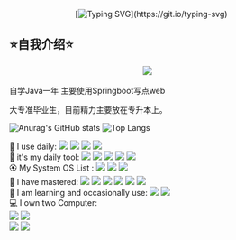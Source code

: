 <div align="center">
  
  <!-- dynamic typing effect 动态打字效果 -->
  [![Typing SVG](https://readme-typing-svg.demolab.com?font=Gabarito&size=25&duration=4000&pause=1000&color=152571&vCenter=true&repeat=false&width=235&separator=%3C&lines=print(%22Hello+World%22);%3Creturn+%22ChenY_X0%22;)](https://git.io/typing-svg)

  

</div>

## ⭐自我介绍⭐

<!-- profile logo 个人资料徽标 -->
  <div align="center">
    <a href="https://steamcommunity.com/id/Huvz/"><img src="https://img.shields.io/badge/Steam-Huvz-000000?style=for-the-badge&logo=steam&logoColor=white" /></a>&emsp;
  </div>



自学Java一年 主要使用Springboot写点web

大专准毕业生，目前精力主要放在专升本上。


![Anurag's GitHub stats](https://github-readme-stats.vercel.app/api?username=huvz04&show_icons=true&theme=radical)
![Top Langs](https://github-readme-stats.vercel.app/api/top-langs/?username=huvz04&layout=compact&theme=radical)
<div>
  🚀 I use daily:
  <img src="https://img.shields.io/badge/Spring-6DB33F?style=for-the-badge&logo=spring&logoColor=white"/>
  <img src="https://img.shields.io/badge/MySQL-005C84?style=for-the-badge&logo=mysql&logoColor=white"/>
  <img src="https://img.shields.io/badge/redis-%23DD0031.svg?&style=for-the-badge&logo=redis&logoColor=white"/> 
  <img src="https://img.shields.io/badge/GIT-E44C30?style=for-the-badge&logo=git&logoColor=white"/> 
<br>
🧰  it's my daily tool: 
  <img src="https://img.shields.io/badge/IntelliJ_IDEA-000000.svg?style=for-the-badge&logo=intellij-idea&logoColor=white"/> 
  <img src="https://img.shields.io/badge/Visual_Studio_Code-0078D4?style=for-the-badge&logo=visual%20studio%20code&logoColor=white"/> 
  <img src="https://img.shields.io/badge/LibreOffice-18A303?style=for-the-badge&logo=LibreOffice&logoColor=white"/> 
  <img src="https://img.shields.io/badge/Firefox_Browser-FF7139?style=for-the-badge&logo=Firefox-Browser&logoColor=white"/>
  <img src="https://img.shields.io/badge/Microsoft_Outlook-0078D4?style=for-the-badge&logo=microsoft-outlook&logoColor=white"/>
<br>
🏵️ My System OS List :  
  <img src="https://img.shields.io/badge/OpenWrt-00B5E2?style=for-the-badge&logo=OpenWrt&logoColor=white"/> 
  <img src="https://img.shields.io/badge/Windows-0078D6?style=for-the-badge&logo=windows&logoColor=white"/>  
  <img src="https://img.shields.io/badge/Cent%20OS-262577?style=for-the-badge&logo=CentOS&logoColor=white"/>
  
<br>
📑 I have mastered: 
 <img src="https://img.shields.io/badge/Java-ED8B00?style=for-the-badge&logo=openjdk&logoColor=white"/>
 <img src="https://img.shields.io/badge/Kotlin-0095D5?&style=for-the-badge&logo=kotlin&logoColor=white"/>
 <img src="https://img.shields.io/badge/C-00599C?style=for-the-badge&logo=c&logoColor=white"/>
 <img src="https://img.shields.io/badge/CSS-239120?&style=for-the-badge&logo=css3&logoColor=white"/>
 <img src="https://img.shields.io/badge/C%23-239120?style=for-the-badge&logo=c-sharp&logoColor=white"/>
 <img src="https://img.shields.io/badge/HTML5-E34F26?style=for-the-badge&logo=html5&logoColor=white"/>
 
<br> 
📖 I am learning and occasionally use: 
  <img src="https://img.shields.io/badge/Xamarin-3498DB?style=for-the-badge&logo=xamarin&logoColor=white"/>
  <img src="https://img.shields.io/badge/Vue.js-35495E?style=for-the-badge&logo=vue.js&logoColor=4FC08D">
<br>
💻 I own two Computer:<br>
 <img src="https://img.shields.io/badge/AMD-Ryzen_7_5700X-ED1C24?style=for-the-badge&logo=amd&logoColor=white">      <img src="https://img.shields.io/badge/AMD-Radeon_RX_5500-ED1C24?style=for-the-badge&logo=amd&logoColor=white"/>
<br>
<img src="https://img.shields.io/badge/NVIDIA-RTX3060-76B900?style=for-the-badge&logo=nvidia&logoColor=white">     <img src="https://img.shields.io/badge/Intel-Core_i5_10th-0071C5?style=for-the-badge&logo=intel&logoColor=white"/>
    
</div>
